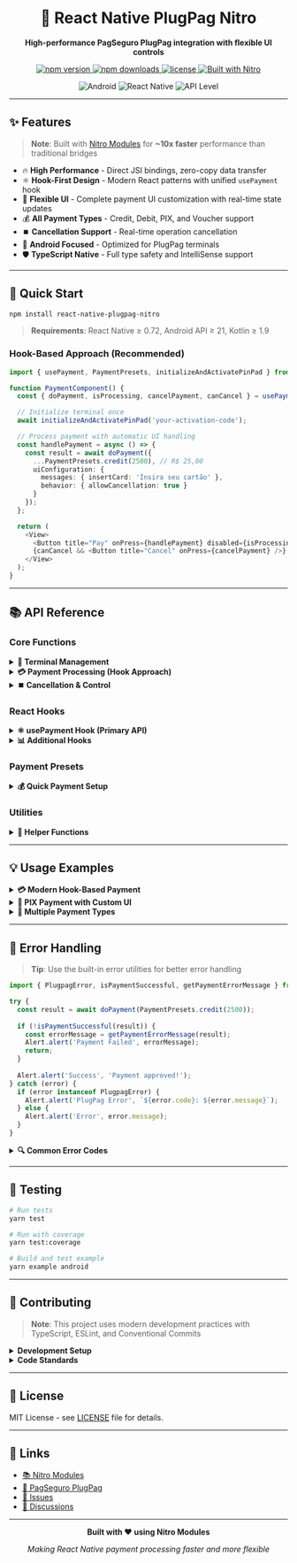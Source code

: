<div align="center">
  <h1>🚀 React Native PlugPag Nitro</h1>
  
  <p>
    <strong>High-performance PagSeguro PlugPag integration with flexible UI controls</strong>
  </p>
  
  <p>
    <a href="https://www.npmjs.com/package/react-native-plugpag-nitro">
      <img src="https://img.shields.io/npm/v/react-native-plugpag-nitro?style=for-the-badge&color=brightgreen" alt="npm version" />
    </a>
    <a href="https://www.npmjs.com/package/react-native-plugpag-nitro">
      <img src="https://img.shields.io/npm/dm/react-native-plugpag-nitro?style=for-the-badge&color=blue" alt="npm downloads" />
    </a>
    <a href="https://github.com/mCodex/react-native-plugpag-nitro/blob/main/LICENSE">
      <img src="https://img.shields.io/npm/l/react-native-plugpag-nitro?style=for-the-badge&color=orange" alt="license" />
    </a>
    <a href="https://nitro.margelo.com/">
      <img src="https://img.shields.io/badge/Built%20with-Nitro%20Modules-purple?style=for-the-badge" alt="Built with Nitro" />
    </a>
  </p>
  
  <p>
    <img src="https://img.shields.io/badge/platform-android-brightgreen?style=for-the-badge" alt="Android" />
    <img src="https://img.shields.io/badge/React%20Native-0.72+-blue?style=for-the-badge" alt="React Native" />
    <img src="https://img.shields.io/badge/API%20Level-21+-green?style=for-the-badge" alt="API Level" />
  </p>
</div>

---

## ✨ Features

> **Note**: Built with [Nitro Modules](https://nitro.margelo.com/) for **~10x faster** performance than traditional bridges

- 🔥 **High Performance** - Direct JSI bindings, zero-copy data transfer
- ⚛️ **Hook-First Design** - Modern React patterns with unified `usePayment` hook
- 🎨 **Flexible UI** - Complete payment UI customization with real-time state updates
- 💰 **All Payment Types** - Credit, Debit, PIX, and Voucher support
- ⏹️ **Cancellation Support** - Real-time operation cancellation
- 📱 **Android Focused** - Optimized for PlugPag terminals
- 🛡️ **TypeScript Native** - Full type safety and IntelliSense support

---

## 🚀 Quick Start

```bash
npm install react-native-plugpag-nitro
```

> **Requirements**: React Native ≥ 0.72, Android API ≥ 21, Kotlin ≥ 1.9

### Hook-Based Approach (Recommended)

```typescript
import { usePayment, PaymentPresets, initializeAndActivatePinPad } from 'react-native-plugpag-nitro';

function PaymentComponent() {
  const { doPayment, isProcessing, cancelPayment, canCancel } = usePayment();

  // Initialize terminal once
  await initializeAndActivatePinPad('your-activation-code');

  // Process payment with automatic UI handling
  const handlePayment = async () => {
    const result = await doPayment({
      ...PaymentPresets.credit(2500), // R$ 25,00
      uiConfiguration: {
        messages: { insertCard: 'Insira seu cartão' },
        behavior: { allowCancellation: true }
      }
    });
  };

  return (
    <View>
      <Button title="Pay" onPress={handlePayment} disabled={isProcessing} />
      {canCancel && <Button title="Cancel" onPress={cancelPayment} />}
    </View>
  );
}
```

---

## 📚 API Reference

### Core Functions

<details>
<summary><b>🔧 Terminal Management</b></summary>

#### `initializeAndActivatePinPad(activationCode: string)`
Initializes and activates the PlugPag terminal.

```typescript
const result = await initializeAndActivatePinPad('403938');
// Returns: { result: number, message: string, errorCode?: string }
```

#### `getTerminalSerialNumber()`
Gets the terminal's serial number.

```typescript
const serial = getTerminalSerialNumber(); // Returns: string
```

</details>

<details>
<summary><b>💳 Payment Processing (Hook Approach)</b></summary>

The modern, recommended approach using the `usePayment` hook handles all payment types with unified interface.

```typescript
// All payment types supported
PaymentTypes.CREDIT   // Credit card
PaymentTypes.DEBIT    // Debit card  
PaymentTypes.PIX      // PIX instant payment
PaymentTypes.VOUCHER  // Voucher/meal card

// Example with custom UI
const result = await doPayment({
  ...PaymentPresets.credit(5000, 3), // R$ 50,00 in 3 installments
  uiConfiguration: {
    messages: {
      insertCard: 'Insira seu cartão de crédito',
      processing: 'Processando pagamento...',
      approved: 'Pagamento aprovado!',
      declined: 'Pagamento recusado'
    },
    behavior: {
      showDefaultUI: true,
      allowCancellation: true,
      timeoutSeconds: 120
    },
    styling: {
      primaryColor: '#007AFF',
      backgroundColor: '#F2F2F7'
    }
  }
});
```

#### PIX Payment Example
```typescript
// PIX with optimized UI
const result = await doPayment({
  ...PaymentPresets.pix(2500, 'order-123'),
  uiConfiguration: {
    messages: {
      insertCard: '📱 Aproxime seu celular para PIX',
      processing: '⚡ PIX instantâneo...'
    },
    behavior: { timeoutSeconds: 90 }, // PIX-optimized
    styling: { primaryColor: '#32D74B' } // PIX green
  }
});
```

</details>

<details>
<summary><b>⏹️ Cancellation & Control</b></summary>

Built into the `usePayment` hook - no separate functions needed.

```typescript
const { doPayment, cancelPayment, canCancel, isProcessing } = usePayment();

// Cancel active payment
if (canCancel) {
  const result = await cancelPayment();
  // Returns: { success: boolean, message?: string }
}
```

</details>

### React Hooks

<details>
<summary><b>⚛️ usePayment Hook (Primary API)</b></summary>

The main hook for all payment operations with built-in UI state management and cancellation support.

```typescript
const {
  doPayment,             // Process payment with options
  cancelPayment,         // Cancel active payment
  isProcessing,          // Current processing state
  canCancel,             // Can cancel current operation
  uiState,               // Current UI state
  lastEvent,             // Last UI event
  clearState             // Reset state
} = usePayment((state, event) => {
  console.log('Payment state changed:', state, event);
});

// Usage
const paymentOptions: PaymentOptions = {
  amount: 2500,
  type: PaymentTypes.CREDIT,
  uiConfiguration: {
    messages: { insertCard: 'Insert your card' },
    behavior: { allowCancellation: true }
  }
};

const result = await doPayment(paymentOptions);
```

#### PaymentOptions Interface
```typescript
interface PaymentOptions {
  amount: number;                    // Amount in cents
  type: PaymentTypes;               // CREDIT, DEBIT, PIX, VOUCHER
  installmentType?: InstallmentTypes; // Optional, auto-detected
  installments?: number;            // Default: 1
  printReceipt?: boolean;           // Default: true
  userReference?: string;           // Default: auto-generated
  uiConfiguration?: PlugpagUIConfiguration; // Optional UI config
}
```

</details>

<details>
<summary><b>📊 Additional Hooks</b></summary>

#### `useUIStateEvent(cancellationToken?)`
Monitor UI state changes in real-time.

```typescript
const {
  uiState,               // Current state
  lastEvent,             // Last event
  isWaitingForCard,      // Waiting for card
  isProcessing,          // Processing payment
  isCompleted,           // Payment completed
  hasError               // Error occurred
} = useUIStateEvent();
```

#### `useTransactionPaymentEvent()`
Listen to low-level payment events.

```typescript
const eventPayment = useTransactionPaymentEvent();
// Returns: { code: number, message: string }
```

</details>

### Payment Presets

<details>
<summary><b>💰 Quick Payment Setup</b></summary>

```typescript
// Credit card payments
PaymentPresets.credit(amount, installments?)
PaymentPresets.credit(10000, 3) // R$ 100,00 in 3x

// Debit card
PaymentPresets.debit(2500) // R$ 25,00

// PIX payments
PaymentPresets.pix(5000, 'order-123') // R$ 50,00

// Voucher
PaymentPresets.voucher(1500) // R$ 15,00
```

</details>

### Utilities

<details>
<summary><b>🔧 Helper Functions</b></summary>

```typescript
// Format currency
formatCurrency(2500); // "R$ 25,00"

// Validate payment
isPaymentSuccessful(result); // boolean

// Extract error message
getPaymentErrorMessage(result); // string | null
```

</details>

---

## 💡 Usage Examples

<details>
<summary><b>💳 Modern Hook-Based Payment</b></summary>

```typescript
import React from 'react';
import { usePayment, PaymentPresets, formatCurrency } from 'react-native-plugpag-nitro';

function PaymentScreen() {
  const { doPayment, isProcessing, cancelPayment, canCancel, uiState } = usePayment();

  const handleCreditPayment = async () => {
    try {
      const result = await doPayment({
        ...PaymentPresets.credit(2500), // R$ 25,00
        uiConfiguration: {
          messages: {
            insertCard: 'Insira seu cartão de crédito',
            processing: 'Processando pagamento...'
          }
        }
      });
      
      if (isPaymentSuccessful(result)) {
        Alert.alert('Sucesso', `Pagamento aprovado: ${formatCurrency(result.amount)}`);
      }
    } catch (error) {
      Alert.alert('Erro', error.message);
    }
  };

  return (
    <View>
      {uiState && <Text>Status: {uiState}</Text>}
      
      <Button 
        title={isProcessing ? 'Processando...' : 'Pagar R$ 25,00'} 
        onPress={handleCreditPayment}
        disabled={isProcessing}
      />
      
      {canCancel && (
        <Button title="Cancelar" onPress={cancelPayment} color="red" />
      )}
    </View>
  );
}
```

</details>

<details>
<summary><b>📱 PIX Payment with Custom UI</b></summary>

```typescript
const handlePixPayment = async () => {
  const result = await doPayment({
    ...PaymentPresets.pix(2500, 'order-123'),
    uiConfiguration: {
      messages: {
        insertCard: '📱 Aproxime seu celular para PIX',
        processing: '⚡ PIX instantâneo em andamento...',
        approved: '🎉 PIX realizado com sucesso!'
      },
      behavior: {
        timeoutSeconds: 90, // PIX-optimized timeout
        allowCancellation: true
      },
      styling: {
        primaryColor: '#32D74B', // PIX green
        backgroundColor: '#F8F9FA'
      }
    }
  });
};
```

</details>

<details>
<summary><b>🎯 Multiple Payment Types</b></summary>

```typescript
function PaymentOptions() {
  const { doPayment, isProcessing } = usePayment();

  const payments = [
    { 
      title: 'Crédito', 
      preset: PaymentPresets.credit(5000, 1),
      color: '#007AFF' 
    },
    { 
      title: 'Débito', 
      preset: PaymentPresets.debit(5000),
      color: '#34C759' 
    },
    { 
      title: 'PIX', 
      preset: PaymentPresets.pix(5000),
      color: '#32D74B' 
    }
  ];

  const handlePayment = (preset, title) => async () => {
    const result = await doPayment({
      ...preset,
      uiConfiguration: {
        styling: { primaryColor: preset.color }
      }
    });
  };

  return (
    <View>
      {payments.map(payment => (
        <Button
          key={payment.title}
          title={`${payment.title} - R$ 50,00`}
          onPress={handlePayment(payment.preset, payment.title)}
          disabled={isProcessing}
        />
      ))}
    </View>
  );
}
```

</details>

---

## 🚨 Error Handling

> **Tip**: Use the built-in error utilities for better error handling

```typescript
import { PlugpagError, isPaymentSuccessful, getPaymentErrorMessage } from 'react-native-plugpag-nitro';

try {
  const result = await doPayment(PaymentPresets.credit(2500));
  
  if (!isPaymentSuccessful(result)) {
    const errorMessage = getPaymentErrorMessage(result);
    Alert.alert('Payment Failed', errorMessage);
    return;
  }
  
  Alert.alert('Success', 'Payment approved!');
} catch (error) {
  if (error instanceof PlugpagError) {
    Alert.alert('PlugPag Error', `${error.code}: ${error.message}`);
  } else {
    Alert.alert('Error', error.message);
  }
}
```

<details>
<summary><b>🔍 Common Error Codes</b></summary>

| Code | Description | Solution |
|------|-------------|----------|
| `-1001` | Terminal not initialized | Call `initializeAndActivatePinPad()` |
| `-1002` | Invalid activation code | Check code with PagSeguro |
| `-1003` | Connection timeout | Check terminal connection |
| `-1004` | Transaction cancelled | User cancelled |
| `-1005` | Invalid amount | Check amount > 0 |

</details>

---

## 🧪 Testing

```bash
# Run tests
yarn test

# Run with coverage
yarn test:coverage

# Build and test example
yarn example android
```

---

## 🤝 Contributing

> **Note**: This project uses modern development practices with TypeScript, ESLint, and Conventional Commits

<details>
<summary><b>Development Setup</b></summary>

```bash
git clone https://github.com/mCodex/react-native-plugpag-nitro.git
cd react-native-plugpag-nitro
yarn install
yarn prepare
yarn example android
```

</details>

<details>
<summary><b>Code Standards</b></summary>

- **TypeScript**: Full type safety required
- **ESLint + Prettier**: Automated formatting
- **Conventional Commits**: Structured messages
- **Tests**: Unit tests for new features
- **Documentation**: JSDoc for public APIs

</details>

---

## 📄 License

MIT License - see [LICENSE](LICENSE) file for details.

---

## 🔗 Links

- [📚 Nitro Modules](https://nitro.margelo.com/)
- [🏢 PagSeguro PlugPag](https://dev.pagseguro.uol.com.br/)
- [🐛 Issues](https://github.com/mCodex/react-native-plugpag-nitro/issues)
- [💬 Discussions](https://github.com/mCodex/react-native-plugpag-nitro/discussions)

---

<div align="center">
  <p><strong>Built with ❤️ using Nitro Modules</strong></p>
  <p><em>Making React Native payment processing faster and more flexible</em></p>
</div>
